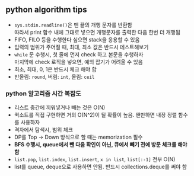 ## python algorithm tips
- `sys.stdin.readline()`은 맨 끝의 개행 문자를 반환함  
  따라서 print 함수 내에 그대로 넣으면 개행문자를 출력한 다음 한번 더 개행됨
- FIFO, FILO 등을 수행한다 싶으면 stack을 응용할 수 있음
- 입력의 범위가 주어질 때, 최대, 최소 값은 반드시 테스트해보기
- `while` 문 수행시, 첫 줄에 먼저 check 하고 본문을 수행하자  
  마지막에 check 로직을 넣으면, 예외 잡기가 어려울 수 있음
- 최소, 최대, 0, 1은 반드시 체크 해야 함
- 반올림: `round`, 버림: `int`, 올림: `ceil`


### python 알고리즘 시간 복잡도
- 리스트 중간에 끼워넣거나 빼는 것은 O(N)
- 퀵소트를 직접 구현하면 거의 O(N^2)이 될 확률이 높음. 왠만하면 내장 정렬 함수를 사용하자
- 격자에서 탐색시, 범위 체크
- DP를 Top -> Down 방식으로 할 때는 memorization 필수
- <b>BFS 수행시, queue에서 뺀 다음 확인이 아닌, 큐에서 빼기 전에 방문 체크를 해야 함</b>
- `list.pop`, `list.index`, `list.insert`, `x in list`, `list[:-1]` 전부 O(N)
- list를 queue, deque으로 사용하면 안됨. 반드시 collections.deque를 써야 함

